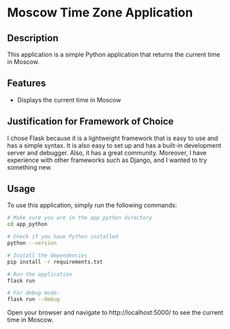 # Moscow Time Zone Application

## Description
This application is a simple Python application that returns the current time in Moscow. 

## Features
- Displays the current time in Moscow

## Justification for Framework of Choice

I chose Flask because it is a lightweight framework that is easy to use and has a simple syntax. It is also easy to set up and has a built-in development server and debugger. Also, it has a great community. Moreover, I have experience with other frameworks such as Django, and I wanted to try something new.

## Usage

To use this application, simply run the following commands:

```bash
# Make sure you are in the app_python directory
cd app_python

# Check if you have Python installed
python --version

# Install the dependencies
pip install -r requirements.txt

# Run the application
flask run

# For debug mode: 
flask run --debug
```

Open your browser and navigate to http://localhost:5000/ to see the current time in Moscow.

